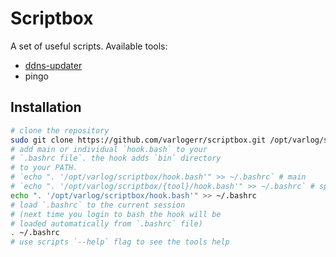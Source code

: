 # Scriptbox

A set of useful scripts. Available tools:

* [ddns-updater](ddns-updater/readme.md)
* pingo

## Installation

```bash
# clone the repository
sudo git clone https://github.com/varlogerr/scriptbox.git /opt/varlog/scriptbox
# add main or individual `hook.bash` to your
# `.bashrc file`. the hook adds `bin` directory
# to your PATH.
# `echo ". '/opt/varlog/scriptbox/hook.bash'" >> ~/.bashrc` # main
# `echo ". '/opt/varlog/scriptbox/{tool}/hook.bash'" >> ~/.bashrc` # specific
echo ". '/opt/varlog/scriptbox/hook.bash'" >> ~/.bashrc
# load `.bashrc` to the current session
# (next time you login to bash the hook will be
# loaded automatically from `.bashrc` file)
. ~/.bashrc
# use scripts `--help` flag to see the tools help
```
